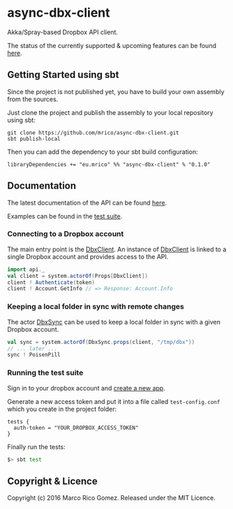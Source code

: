 # async-dbx-client

Akka/Spray-based Dropbox API client.

The status of the currently supported &amp; upcoming features can be found [here](https://github.com/mrico/async-dbx-client/issues/1).


## Getting Started using sbt

Since the project is not published yet, you have to build your
own assembly from the sources.

Just clone the project and publish the assembly to your local repository using sbt:

```
git clone https://github.com/mrico/async-dbx-client.git
sbt publish-local
```

Then you can add the dependency to your sbt build configuration:

```
libraryDependencies += "eu.mrico" %% "async-dbx-client" % "0.1.0"
```

## Documentation

The latest documentation of the API can be found [here](http://mrico.github.io/async-dbx-client/api/latest/).

Examples can be found in the [test suite](src/test/scala/DbxClientSpec.scala).

### Connecting to a Dropbox account

The main entry point is the [DbxClient](http://mrico.github.io/async-dbx-client/api/latest/#asyncdbx.DbxClient). An instance of [DbxClient](http://mrico.github.io/async-dbx-client/api/latest/#asyncdbx.DbxClient) is linked to a single Dropbox account and provides access to the API.

```scala
import api._
val client = system.actorOf(Props[DbxClient])
client ! Authenticate(token)
client ! Account.GetInfo // => Response: Account.Info
```

### Keeping a local folder in sync with remote changes

The actor [DbxSync](http://mrico.github.io/async-dbx-client/api/latest/#asyncdbx.DbxSync) can be used to keep a local folder in sync with a given Dropbox account.

```scala
val sync = system.actorOf(DbxSync.props(client, "/tmp/dbx"))
// ... later ...
sync ! PoisenPill
```

### Running the test suite

Sign in to your dropbox account and [create a new app](https://www.dropbox.com/developers/apps).

Generate a new access token and put it into a file called `test-config.conf` which you create in the project folder:

```
tests {
  auth-token = "YOUR_DROPBOX_ACCESS_TOKEN"
}
```

Finally run the tests:

```bash
$> sbt test
```

## Copyright & Licence

Copyright (c) 2016 Marco Rico Gomez. Released under the MIT Licence.

